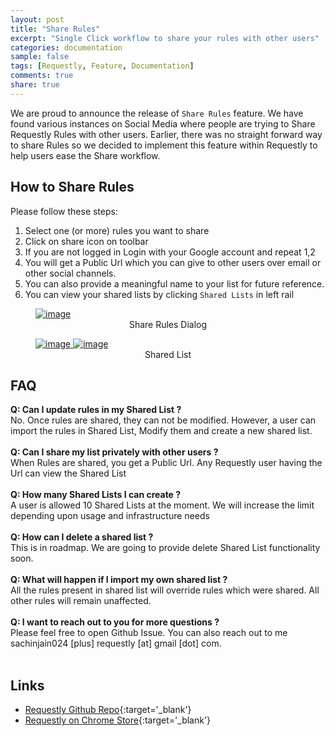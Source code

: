 ```yaml
---
layout: post
title: "Share Rules"
excerpt: "Single Click workflow to share your rules with other users"
categories: documentation
sample: false
tags: [Requestly, Feature, Documentation]
comments: true
share: true
---
```


We are proud to announce the release of `Share Rules` feature. We have found various instances on Social Media where
 people are trying to Share Requestly Rules with other users. Earlier, there was no straight forward way to share Rules 
 so we decided to implement this feature within Requestly to help users ease the Share workflow.


## How to Share Rules

Please follow these steps:

   1. Select one (or more) rules you want to share
   2. Click on share icon on toolbar
   3. If you are not logged in Login with your Google account and repeat 1,2 
   4. You will get a Public Url which you can give to other users over email or other social channels.
   5. You can also provide a meaningful name to your list for future reference.
   6. You can view your shared lists by clicking `Shared Lists` in left rail

<figure>
  <a href="{{ site.baseurl }}/images/share-rules/share-dialog.png">
  	<img src="{{ site.baseurl }}/images/share-rules/share-dialog.png" alt="image">
  </a>
  <figcaption><center>Share Rules Dialog</center></figcaption>
</figure>

<figure class="half">
	<a href="{{ site.baseurl }}/images/share-rules/shared-lists.png">
	  <img src="{{ site.baseurl }}/images/share-rules/shared-lists.png" alt="image">
	</a>
	<a href="{{ site.baseurl }}/images/share-rules/shared-list.png">
	  <img src="{{ site.baseurl }}/images/share-rules/shared-list.png" alt="image">
	</a>
	<figcaption><center>Shared List</center></figcaption>
</figure>

## FAQ

<div>
  <strong> Q: Can I update rules in my Shared List ?</strong>
  <div>No. Once rules are shared, they can not be modified. However, a user can import the rules in Shared List,
Modify them and create a new shared list.</div>
  <br/>
</div>

<div>
  <strong> Q: Can I share my list privately with other users ?</strong>
  <div>When Rules are shared, you get a Public Url. Any Requestly user having the Url can view the Shared List</div>
  <br/>
</div>

<div>
  <strong> Q: How many Shared Lists I can create ? </strong>
  <div> A user is allowed 10 Shared Lists at the moment. We will increase the limit depending upon usage and infrastructure needs</div>
  <br/>
</div>

<div>
  <strong> Q: How can I delete a shared list ? </strong>
  <div> This is in roadmap. We are going to provide delete Shared List functionality soon.</div>
  <br/>
</div>

<div>
  <strong> Q: What will happen if I import my own shared list ? </strong>
  <div> All the rules present in shared list will override rules which were shared. All other rules will remain unaffected.</div>
  <br/>
</div>

<div>
  <strong> Q: I want to reach out to you for more questions ? </strong>
  <div> Please feel free to open Github Issue. You can also reach out to me sachinjain024 [plus] requestly [at] gmail [dot] com.</div> 
  <br/>
</div>

## Links
- [Requestly Github Repo](https://github.com/requestly/chrome-extension){:target='_blank'}
- [Requestly on Chrome Store](https://chrome.google.com/webstore/detail/requestly/mdnleldcmiljblolnjhpnblkcekpdkpa){:target='_blank'}
